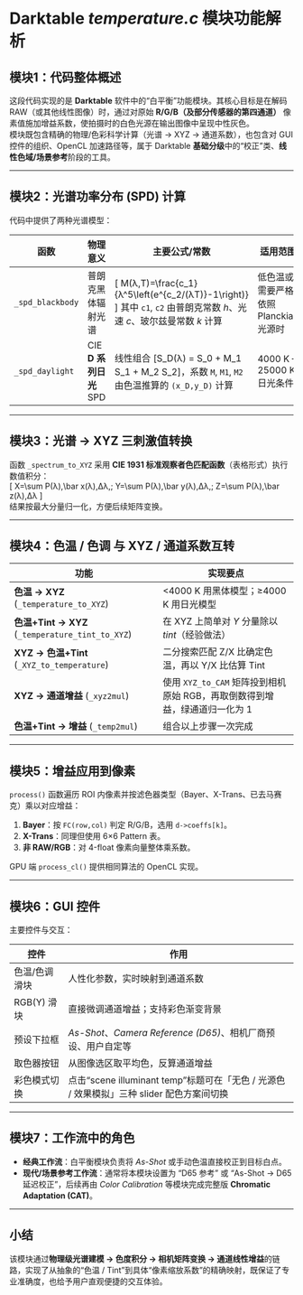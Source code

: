 # Darktable *temperature.c* 模块功能解析

## 模块1：代码整体概述
这段代码实现的是 **Darktable** 软件中的“白平衡”功能模块。其核心目标是在解码 RAW（或其他线性图像）时，通过对原始 **R/G/B（及部分传感器的第四通道）** 像素值施加增益系数，使拍摄时的白色光源在输出图像中呈现中性灰色。  
模块既包含精确的物理/色彩科学计算（光谱 → XYZ → 通道系数），也包含对 GUI 控件的组织、OpenCL 加速路径等，属于 Darktable **基础分级**中的“校正”类、**线性色域/场景参考**阶段的工具。

---

## 模块2：光谱功率分布 (SPD) 计算  
代码中提供了两种光谱模型：  

| 函数 | 物理意义 | 主要公式/常数 | 适用范围 |
|------|----------|---------------|----------|
| `_spd_blackbody` | 普朗克黑体辐射光谱 |  \[ M(λ,T)=\frac{c_1}{λ^5\left(e^{c_2/(λT)}-1\right)} \] 其中 `c1`, `c2` 由普朗克常数 *h*、光速 *c*、玻尔兹曼常数 *k* 计算 | 低色温或需要严格依照 Planckian 光源时 |
| `_spd_daylight`  | CIE **D 系列日光** SPD | 线性组合 \[S_D(λ) = S_0 + M_1 S_1 + M_2 S_2\]，系数 `M`, `M1`, `M2` 由色温推算的 `(x_D,y_D)` 计算 | 4000 K – 25000 K 日光条件 |

---

## 模块3：光谱 → XYZ 三刺激值转换  
函数 `_spectrum_to_XYZ` 采用 **CIE 1931 标准观察者色匹配函数**（表格形式）执行数值积分：  
\[
X=\sum P(λ)\,\bar x(λ)\,Δλ,\;
Y=\sum P(λ)\,\bar y(λ)\,Δλ,\;
Z=\sum P(λ)\,\bar z(λ)\,Δλ
\]  
结果按最大分量归一化，方便后续矩阵变换。

---

## 模块4：色温 / 色调 与 XYZ / 通道系数互转  

| 功能 | 实现要点 |
|------|----------|
| **色温 → XYZ** (`_temperature_to_XYZ`) | <4000 K 用黑体模型；≥4000 K 用日光模型 |
| **色温+Tint → XYZ** (`_temperature_tint_to_XYZ`) | 在 XYZ 上简单对 *Y* 分量除以 *tint*（经验做法） |
| **XYZ → 色温+Tint** (`_XYZ_to_temperature`) | 二分搜索匹配 Z/X 比确定色温，再以 Y/X 比估算 Tint |
| **XYZ → 通道增益** (`_xyz2mul`) | 使用 `XYZ_to_CAM` 矩阵投到相机原始 RGB，再取倒数得到增益，绿通道归一化为 1 |
| **色温+Tint → 增益** (`_temp2mul`) | 组合以上步骤一次完成 |

---

## 模块5：增益应用到像素  
`process()` 函数遍历 ROI 内像素并按滤色器类型（Bayer、X-Trans、已去马赛克）乘以对应增益：  

1. **Bayer**：按 `FC(row,col)` 判定 R/G/B，选用 `d->coeffs[k]`。  
2. **X-Trans**：同理但使用 6×6 Pattern 表。  
3. **非 RAW/RGB**：对 4-float 像素向量整体乘系数。

GPU 端 `process_cl()` 提供相同算法的 OpenCL 实现。

---

## 模块6：GUI 控件  
主要控件与交互：

| 控件 | 作用 |
|------|------|
| 色温/色调滑块 | 人性化参数，实时映射到通道系数 |
| RGB\(Y\) 滑块 | 直接微调通道增益；支持彩色渐变背景 |
| 预设下拉框 | *As-Shot*、*Camera Reference (D65)*、相机厂商预设、用户自定等 |
| 取色器按钮 | 从图像选区取平均色，反算通道增益 |
| 彩色模式切换 | 点击“scene illuminant temp”标题可在「无色 / 光源色 / 效果模拟」三种 slider 配色方案间切换 |

---

## 模块7：工作流中的角色  
- **经典工作流**：白平衡模块负责将 *As-Shot* 或手动色温直接校正到目标白点。  
- **现代/场景参考工作流**：通常将本模块设置为 “D65 参考” 或 “As-Shot → D65 延迟校正”，后续再由 *Color Calibration* 等模块完成完整版 **Chromatic Adaptation (CAT)**。

---

## 小结
该模块通过**物理级光谱建模 → 色度积分 → 相机矩阵变换 → 通道线性增益**的链路，实现了从抽象的“色温 / Tint”到具体“像素缩放系数”的精确映射，既保证了专业准确度，也给予用户直观便捷的交互体验。